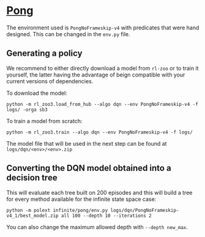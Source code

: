 # [Pong](https://www.gymlibrary.dev/environments/atari/pong/)

The environment used is `PongNoFrameskip-v4` with predicates that were hand designed.
This can be changed in the ``env.py`` file.

## Generating a policy

We recommend to either directly download a model from ``rl-zoo`` or to train it yourself, the latter having the advantage of beign compatible with your current versions of dependencies.

To download the model:
```
python -m rl_zoo3.load_from_hub --algo dqn --env PongNoFrameskip-v4 -f logs/ -orga sb3
```

To train a model from scratch:

```
python -m rl_zoo3.train --algo dqn --env PongNoFrameskip-v4 -f logs/
```

The model file that will be used in the next step can be found at ``logs/dqn/<env>/<env>.zip``

## Converting the DQN model obtained into a decision tree

This will evaluate each tree built on 200 episodes and this will build a tree for every method available for the infinite state space case:

```
python -m polext infinite/pong/env.py logs/dqn/PongNoFrameskip-v4_1/best_model.zip all 100 --depth 10 --iterations 2
```

You can also change the maximum allowed depth with ``--depth new_max``.
